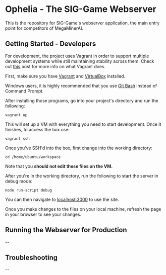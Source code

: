 # Ophelia - The SIG-Game Webserver

This is the repository for SIG-Game's webserver application, the main entry point
for competitors of MegaMinerAI.

## Getting Started - Developers
For development, the project uses Vagrant in order to support multiple development
systems while still maintaining stability across them. Check out [this](http://siggame.io)
 post for more info on what Vagrant does.
 
 First, make sure you have [Vagrant](https://www.vagrantup.com/downloads.html)
 and [VirtualBox](https://www.virtualbox.org/wiki/Downloads) installed.
 
 Windows users, it is highly recommended that you use
 [Git Bash](https://git-scm.com/downloads) instead of Command Prompt.
 
 After installing those programs, go into your project's directory and run the following:
```
vagrant up
```
This will set up a VM with everything you need to start development. Once it finishes,
to access the box use:

```
vagrant ssh
```
Once you've SSH'd into the box, first change into the working directory:
```
cd /home/ubuntu/workspace
```
Note that you **should not edit these files on the VM.**

After you're in the working directory, run the following to start the server in debug mode: 
```
node run-script debug
``` 
You can then navigate to [localhost:3000](localhost:3000) to use the site.

Once you make changes to the files on your local machine, refresh the page in your browser
to see your changes. 

## Running the Webserver for Production

--

## Troubleshooting

--